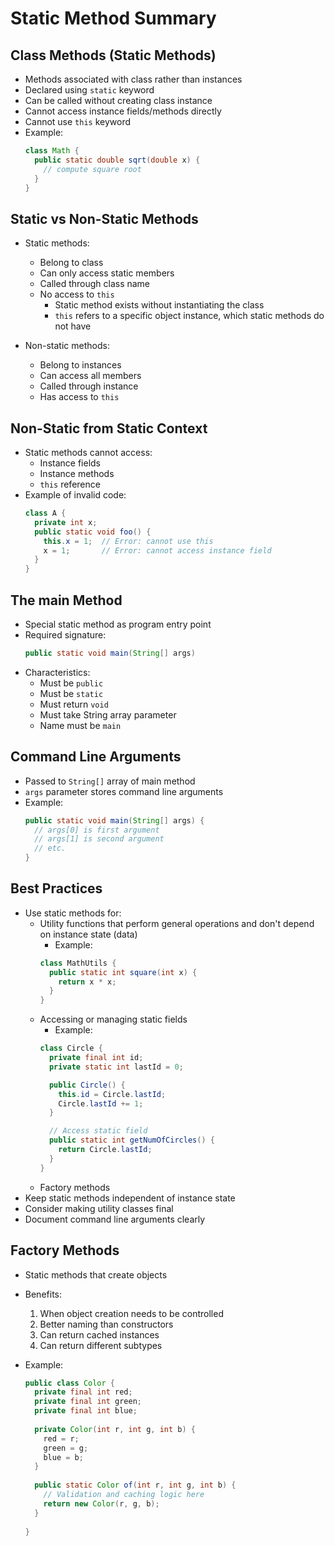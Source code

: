 # Static Method Summary

## Class Methods (Static Methods)
- Methods associated with class rather than instances
- Declared using `static` keyword
- Can be called without creating class instance
- Cannot access instance fields/methods directly
- Cannot use `this` keyword
- Example:
  ```java
  class Math {
    public static double sqrt(double x) {
      // compute square root
    }
  }
  ```

## Static vs Non-Static Methods
- Static methods:
    - Belong to class
    - Can only access static members
    - Called through class name
    - No access to `this` 
        - Static method exists without instantiating the class 
        - `this` refers to a specific object instance, which static methods do not have 
  
- Non-static methods:
    - Belong to instances
    - Can access all members
    - Called through instance
    - Has access to `this`

## Non-Static from Static Context
- Static methods cannot access:
    - Instance fields
    - Instance methods
    - `this` reference
- Example of invalid code:
  ```java
  class A {
    private int x;
    public static void foo() {
      this.x = 1;  // Error: cannot use this
      x = 1;       // Error: cannot access instance field
    }
  }
  ```

## The main Method
- Special static method as program entry point
- Required signature:
  ```java
  public static void main(String[] args)
  ```
- Characteristics:
    - Must be `public`
    - Must be `static`
    - Must return `void`
    - Must take String array parameter
    - Name must be `main`

## Command Line Arguments
- Passed to `String[]` array of main method
- `args` parameter stores command line arguments
- Example:
  ```java
  public static void main(String[] args) {
    // args[0] is first argument
    // args[1] is second argument
    // etc.
  }
  ```

## Best Practices
- Use static methods for:
    - Utility functions that perform general operations and don't depend on instance state (data)
        - Example:
        ```java
        class MathUtils {
          public static int square(int x) {
            return x * x;
          }
        }
        ```
    - Accessing or managing static fields
        - Example:
        ```java
        class Circle {
          private final int id;
          private static int lastId = 0;

          public Circle() {
            this.id = Circle.lastId;
            Circle.lastId += 1;
          }

          // Access static field
          public static int getNumOfCircles() {
            return Circle.lastId;
          }
        }
        ```
    - Factory methods
- Keep static methods independent of instance state
- Consider making utility classes final
- Document command line arguments clearly

## Factory Methods
- Static methods that create objects
- Benefits:
  1. When object creation needs to be controlled 
  2. Better naming than constructors
  3. Can return cached instances
  4. Can return different subtypes 

- Example:
  ```java
  public class Color {
    private final int red;
    private final int green;
    private final int blue;
    
    private Color(int r, int g, int b) {
      red = r;
      green = g;
      blue = b;
    }
    
    public static Color of(int r, int g, int b) {
      // Validation and caching logic here
      return new Color(r, g, b);
    }
    
  }
  ```
